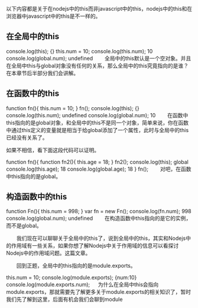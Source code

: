 以下内容都是关于在nodejs中的this而非javascript中的this，nodejs中的this和在浏览器中javascript中的this是不一样的。

## 在全局中的this

console.log(this); {} this.num = 10; console.log(this.num); 10 console.log(global.num); undefined
　　全局中的this默认是一个空对象。并且在全局中this与global对象没有任何的关系，那么全局中的this究竟指向的是谁？在本章节后半部分我们会讲解。

## 在函数中的this

function fn(){ this.num = 10; } fn(); console.log(this); {} console.log(this.num); undefined console.log(global.num); 10
　　在函数中this指向的是global对象，和全局中的this不是同一个对象，简单来说，你在函数中通过this定义的变量就是相当于给global添加了一个属性，此时与全局中的this已经没有关系了。

如果不相信，看下面这段代码可以证明。

function fn(){ function fn2(){ this.age = 18; } fn2(); console.log(this); global console.log(this.age); 18 console.log(global.age); 18 } fn();
　　对吧，在函数中this指向的是global。

## 构造函数中的this

function Fn(){ this.num = 998; } var fn = new Fn(); console.log(fn.num); 998 console.log(global.num); undefined
　　在构造函数中this指向的是它的实例，而不是global。

　　我们现在可以聊聊关于全局中的this了，说到全局中的this，其实和Nodejs中的作用域有一些关系，如果你想了解Nodejs中关于作用域的信息可以看探讨Nodejs中的作用域问题。这篇文章。

　　回到正题，全局中的this指向的是module.exports。

this.num = 10; console.log(module.exports); {num:10} console.log(module.exports.num);
　 为什么在全局中this会指向module.exports，那就需要先了解更多关于module.exports的相关知识了，暂时我们先了解到这里，后面有机会我们会聊到module
